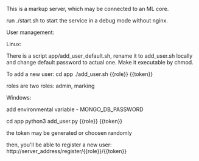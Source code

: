 This is a markup server, which may be connected to an ML core.

run ./start.sh to start the service in a debug mode without nginx. 




User management:

  Linux:

  There is a script app/add_user_default.sh, rename it to add_user.sh locally and change default password to actual one.
  Make it executable by chmod.

  To add a new user:
      cd app
      ./add_user.sh  {{role}} {{token}}
      
  roles are two roles: admin, marking

  Windows:
  
  add environmental variable - MONGO_DB_PASSWORD 
  
  cd app
  python3 add_user.py {{role}} {{token}}

  the token may be generated or choosen randomly

  then, you'll be able to register a new user: http://server_address/register/{{role}}/{{token}}
 
